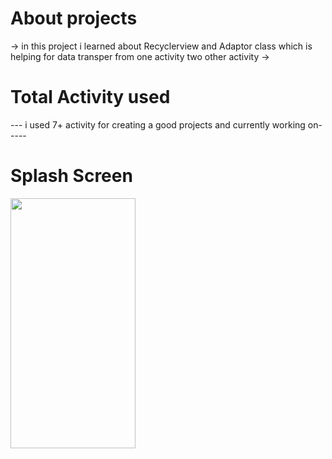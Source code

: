 # About projects
-> in this project i learned about Recyclerview and Adaptor class which is helping for data transper from one activity two other activity ->
# Total Activity used
 --- i used 7+ activity for creating a good projects and currently working on-----
 # Splash Screen
 <img src="D:\DownloadsGoogle\splash screen"  width="200" height="400" />
